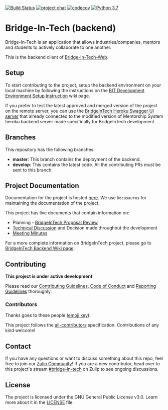 [![Build Status](https://travis-ci.org/anitab-org/bridge-in-tech-backend.svg?branch=develop)](https://travis-ci.org/anitab-org/bridge-in-tech-backend) 
[![project chat](https://img.shields.io/badge/zulip-join_chat-brightgreen.svg)](https://anitab-org.zulipchat.com/#narrow/stream/237630-bridge-in-tech)
[![codecov](https://codecov.io/gh/anitab-org/bridge-in-tech-backend/branch/develop/graph/badge.svg)](https://codecov.io/gh/anitab-org/bridge-in-tech-backend)
[![Python 3.7](https://img.shields.io/badge/python-3.7-blue.svg)](https://www.python.org/downloads/)

# Bridge-In-Tech (backend)

Bridge-In-Tech is an application that allows industries/companies, mentors and students to actively collaborate to one another. 

This is the backend client of [Bridge-In-Tech-Web](https://github.com/anitab-org/bridge-in-tech-web).

## Setup
To start contributing to the project, setup the backend environment on your local machine by following the instructions on the [BIT Development Environment Setup Instruction](.github/ENV_SETUP_INSTRUCTION.md) wiki page.

If you prefer to test the latest approved and merged version of the project on the remote server, you can use the [BridgeInTech Heroku Swagger UI server](https://bridgeintech-bit-heroku-psql.herokuapp.com) that already connected to the modified version of Mentorship System heroku backend server made specifically for BridgeInTech development.

## Branches

This repository has the following branches:
- **master**: This branch contains the deployment of the backend.
- **develop**: This contains the latest code. All the contributing PRs must be sent to this branch.

## Project Documentation

Documentation for the project is hosted [here](https://bit-backend-docs.surge.sh/). We use `Docusaurus` for maintaining the documentation of the project.

This project has live documents that contain information on:
- Planning - [BridgeInTech Proposal Review](https://docs.google.com/document/d/1uCDCWs8Xyo-3EaUnrLOs48mefXJIN235b1aAswA-s-Y/edit) 
- [Technical Discussion](https://docs.google.com/document/d/1Fi_dvc1f-J0uuTzzzU7pwZV8hAI9iTX5LlI_THcg_ks/edit#heading=h.gfxf99xhgujm) and Decision made throughout the development
- [Meeting Minutes](https://docs.google.com/document/d/1QRHzy0IWgAE5bjkwI_Lp67Dv50aywGuUmzmWewQ1rpY/edit?usp=sharing)

For a more complete information on BridgeInTech project, please go to [BridgeInTech Backend Wiki page](https://github.com/anitab-org/bridge-in-tech-backend/wiki).

## Contributing

**This project is under active development**

Please read our [Contributing Guidelines](.github/CONTRIBUTING.md), [Code of Conduct](.github/CODE_OF_CONDUCT.md) and [Reporting Guidelines](.github/REPORTING_GUIDELINES.md) thoroughly.

### Contributors

Thanks goes to these people ([emoji key](https://github.com/all-contributors/all-contributors#emoji-key)):

<!-- ALL-CONTRIBUTORS-LIST:START - Do not remove or modify this section -->
<!-- ALL-CONTRIBUTORS-LIST:END -->

This project follows the [all-contributors](https://github.com/all-contributors/all-contributors) specification.
Contributions of any kind welcome!

## Contact

If you have any questions or want to discuss something about this repo, feel free to join our [Zulip Community](http://anitab-org.zulipchat.com/)! If you are a new contributor, head over to this project's stream [#bridge-in-tech](https://anitab-org.zulipchat.com/#narrow/stream/237630-bridge-in-tech) on Zulip to see ongoing discussions.



## License

The project is licensed under the GNU General Public License v3.0. Learn more about it in the [LICENSE](LICENSE) file.
